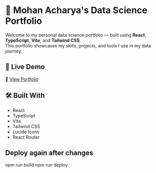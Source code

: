 # 💼 Mohan Acharya's Data Science Portfolio

Welcome to my personal data science portfolio — built using **React**, **TypeScript**, **Vite**, and **Tailwind CSS**.  
This portfolio showcases my skills, projects, and tools I use in my data journey.

## 🚀 Live Demo

🔗 [View Portfolio](https://acharyamohan.github.io/portfolio/)

## 🛠️ Built With

- React
- TypeScript
- Vite
- Tailwind CSS
- Lucide Icons
- React Router

## Deploy again after changes
npm run build
npm run deploy
